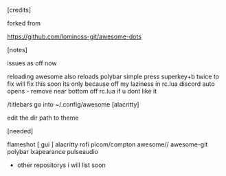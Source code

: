 [credits]

forked from

https://github.com/lominoss-git/awesome-dots

[notes]

issues as off now

reloading awesome also reloads polybar
simple press superkey+b twice to fix
will fix this soon its only because off my laziness in rc.lua
discord auto opens - remove near bottom off rc.lua if u dont like it

/titlebars go into ~/.config/awesome
[alacritty]

edit the dir path to theme

[needed]

flameshot [ gui ]
alacritty
rofi
picom/compton
awesome// awesome-git
polybar
lxapearance
pulseaudio

- other repositorys i will list soon

